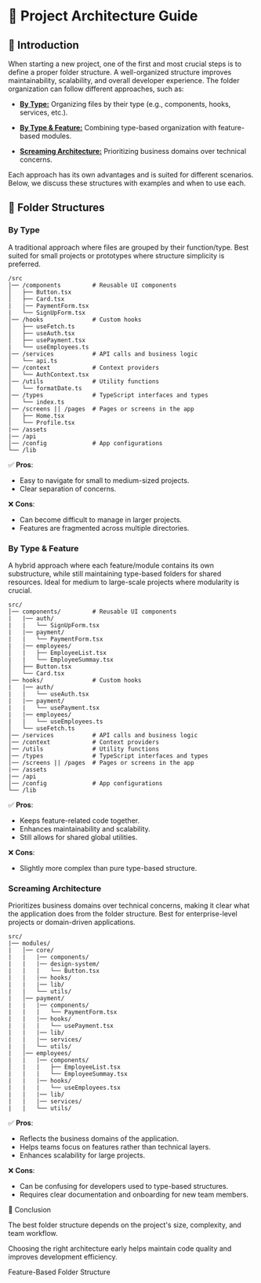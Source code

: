 # 📌 Project Architecture Guide

## 🔎 Introduction

When starting a new project, one of the first and most crucial steps is to define a proper folder structure. A well-organized structure improves maintainability, scalability, and overall developer experience. The folder organization can follow different approaches, such as:

- [**By Type:**](#by-type) Organizing files by their type (e.g., components, hooks, services, etc.).

- [**By Type & Feature:**](#by-type-&-feature) Combining type-based organization with feature-based modules.

- [**Screaming Architecture:**](#screaming-architecture) Prioritizing business domains over technical concerns.

Each approach has its own advantages and is suited for different scenarios. Below, we discuss these structures with examples and when to use each.

## 📁 Folder Structures

### By Type

A traditional approach where files are grouped by their function/type. Best suited for small projects or prototypes where structure simplicity is preferred.

```
/src
│── /components         # Reusable UI components
│   ├── Button.tsx
│   ├── Card.tsx
|   |── PaymentForm.tsx
|   └── SignUpForm.tsx
│── /hooks              # Custom hooks
│   ├── useFetch.ts
│   ├── useAuth.tsx
│   ├── usePayment.tsx
|   └── useEmployees.ts
│── /services           # API calls and business logic
│   └── api.ts
│── /context            # Context providers
│   └── AuthContext.tsx
│── /utils              # Utility functions
│   └── formatDate.ts
│── /types              # TypeScript interfaces and types
│   └── index.ts
│── /screens || /pages  # Pages or screens in the app
│   ├── Home.tsx
│   └── Profile.tsx
|── /assets
|── /api
│── /config             # App configurations
└── /lib
```

✅ **Pros**:

- Easy to navigate for small to medium-sized projects.
- Clear separation of concerns.

❌ **Cons**:

- Can become difficult to manage in larger projects.
- Features are fragmented across multiple directories.

### By Type & Feature

A hybrid approach where each feature/module contains its own substructure, while still maintaining type-based folders for shared resources. Ideal for medium to large-scale projects where modularity is crucial.

```
src/
│── components/         # Reusable UI components
|   |── auth/
|   |   └── SignUpForm.tsx
|   |── payment/
|   |   └── PaymentForm.tsx
|   |── employees/
│   |   ├── EmployeeList.tsx
|   |   └── EmployeeSummay.tsx
│   ├── Button.tsx
│   └── Card.tsx
│── hooks/              # Custom hooks
|   |── auth/
|   |   └── useAuth.tsx
|   |── payment/
|   |   └── usePayment.tsx
|   |── employees/
|   |   └── useEmployees.ts
│   └── useFetch.ts
│── /services           # API calls and business logic
│── /context            # Context providers
│── /utils              # Utility functions
│── /types              # TypeScript interfaces and types
│── /screens || /pages  # Pages or screens in the app
|── /assets
|── /api
│── /config             # App configurations
└── /lib
```

✅ **Pros**:

- Keeps feature-related code together.
- Enhances maintainability and scalability.
- Still allows for shared global utilities.

❌ **Cons**:

- Slightly more complex than pure type-based structure.

### Screaming Architecture

Prioritizes business domains over technical concerns, making it clear what the application does from the folder structure. Best for enterprise-level projects or domain-driven applications.

```
src/
|── modules/
|   │── core/
|   |   |── components/
|   |   |── design-system/
|   |   |   └── Button.tsx
|   |   |── hooks/
|   |   |── lib/
|   |   └── utils/
|   │── payment/
|   |   |── components/
|   |   |   └── PaymentForm.tsx
|   |   |── hooks/
|   |   |   └── usePayment.tsx
|   |   |── lib/
|   |   |── services/
|   |   └── utils/
|   │── employees/
|   |   |── components/
│   |   |   ├── EmployeeList.tsx
|   |   |   └── EmployeeSummay.tsx
|   |   |── hooks/
|   |   |   └── useEmployees.tsx
|   |   |── lib/
|   |   |── services/
|   |   └── utils/
```

✅ **Pros**:

- Reflects the business domains of the application.
- Helps teams focus on features rather than technical layers.
- Enhances scalability for large projects.

❌ **Cons**:

- Can be confusing for developers used to type-based structures.
- Requires clear documentation and onboarding for new team members.

🚀 Conclusion

The best folder structure depends on the project's size, complexity, and team workflow.

Choosing the right architecture early helps maintain code quality and improves development efficiency.

Feature-Based Folder Structure
